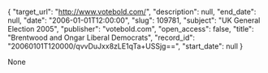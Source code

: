 {
  "target_url": "http://www.votebold.com/", 
  "description": null, 
  "end_date": null, 
  "date": "2006-01-01T12:00:00", 
  "slug": 109781, 
  "subject": "UK General Election 2005", 
  "publisher": "votebold.com", 
  "open_access": false, 
  "title": "Brentwood and Ongar Liberal Democrats", 
  "record_id": "20060101T120000/qvvDuJxx8zLE1qTa+USSjg==", 
  "start_date": null
}

None
